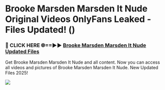 # Brooke Marsden Marsden It Nude Original Videos 0nlyFans Leaked - Files Updated! ()

<h3>🔴 CLICK HERE 🌐==►► <a href="https://tinyurl.com/leaks-videos" rel="nofollow">Brooke Marsden Marsden It Nude Updated Files</a></h3>

Get Brooke Marsden Marsden It Nude and all content. Now you can access all videos and pictures of Brooke Marsden Marsden It Nude. New Updated Files 2025!

[![](https://i.imgur.com/KQgVmj3.gif)](https://tinyurl.com/leaks-videos)